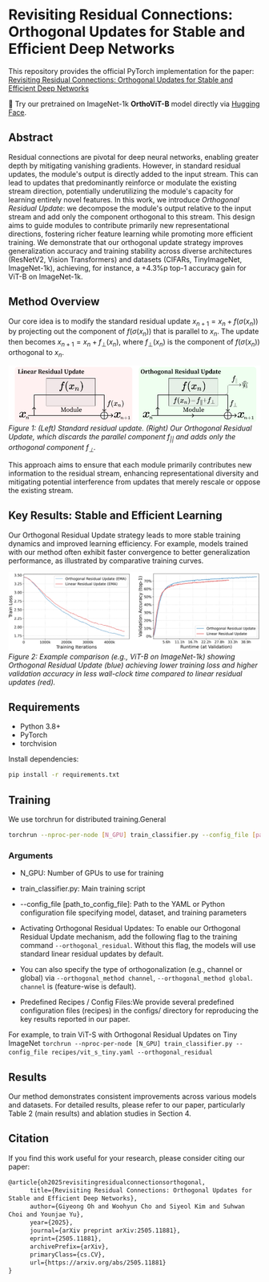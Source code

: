 # Revisiting Residual Connections: Orthogonal Updates for Stable and Efficient Deep Networks

This repository provides the official PyTorch implementation for the paper:
[Revisiting Residual Connections: Orthogonal Updates for Stable and Efficient Deep Networks
](https://arxiv.org/abs/2505.11881)

🚀 Try our pretrained on ImageNet-1k **OrthoViT-B** model directly via [Hugging Face](https://huggingface.co/BootsofLagrangian/ortho-vit-b-imagenet1k-hf).

## Abstract

Residual connections are pivotal for deep neural networks, enabling greater depth by mitigating vanishing gradients. However, in standard residual updates, the module's output is directly added to the input stream. This can lead to updates that predominantly reinforce or modulate the existing stream direction, potentially underutilizing the module's capacity for learning entirely novel features. In this work, we introduce _Orthogonal Residual Update_: we decompose the module's output relative to the input stream and add only the component orthogonal to this stream. This design aims to guide modules to contribute primarily new representational directions, fostering richer feature learning while promoting more efficient training. We demonstrate that our orthogonal update strategy improves generalization accuracy and training stability across diverse architectures (ResNetV2, Vision Transformers) and datasets (CIFARs, TinyImageNet, ImageNet-1k), achieving, for instance, a +4.3\%p top-1 accuracy gain for ViT-B on ImageNet-1k.

## Method Overview

Our core idea is to modify the standard residual update $x_{n+1} = x_n + f(\sigma(x_n))$ by projecting out the component of $f(\sigma(x_n))$ that is parallel to $x_n$. The update then becomes $x_{n+1} = x_n + f_{\perp}(x_n)$, where $f_{\perp}(x_n)$ is the component of $f(\sigma(x_n))$ orthogonal to $x_n$.

![Figure 1: Intuition behind Orthogonal Residual Update](img/figure1.jpg)
*Figure 1: (Left) Standard residual update. (Right) Our Orthogonal Residual Update, which discards the parallel component $f_{||}$ and adds only the orthogonal component $f_{\perp}$.*

This approach aims to ensure that each module primarily contributes new information to the residual stream, enhancing representational diversity and mitigating potential interference from updates that merely rescale or oppose the existing stream.

## Key Results: Stable and Efficient Learning

Our Orthogonal Residual Update strategy leads to more stable training dynamics and improved learning efficiency. For example, models trained with our method often exhibit faster convergence to better generalization performance, as illustrated by comparative training curves.

![Figure 2: Training Dynamics and Efficiency Comparison](img/figure2.jpg)
*Figure 2: Example comparison (e.g., ViT-B on ImageNet-1k) showing Orthogonal Residual Update (blue) achieving lower training loss and higher validation accuracy in less wall-clock time compared to linear residual updates (red).*

## Requirements
- Python 3.8+
- PyTorch 
- torchvision

Install dependencies:
```bash
pip install -r requirements.txt
```

## Training

We use torchrun for distributed training.General

```bash
torchrun --nproc-per-node [N_GPU] train_classifier.py --config_file [path_to_config_file] [additional_options]
```

### Arguments
- N_GPU: Number of GPUs to use for training
- train_classifier.py: Main training script
- --config_file [path_to_config_file]: Path to the YAML or Python configuration file specifying model, dataset, and training parameters
- Activating Orthogonal Residual Updates: To enable our Orthogonal Residual Update mechanism, add the following flag to the training command `--orthogonal_residual`.
Without this flag, the models will use standard linear residual updates by default. 

- You can also specify the type of orthogonalization (e.g., channel or global) via `--orthogonal_method channel`, `--orthogonal_method global`. `channel` is (feature-wise is default).

- Predefined Recipes / Config Files:We provide several predefined configuration files (recipes) in the configs/ directory for reproducing the key results reported in our paper.

For example, to train ViT-S with Orthogonal Residual Updates on Tiny ImageNet
`torchrun --nproc-per-node [N_GPU] train_classifier.py --config_file recipes/vit_s_tiny.yaml --orthogonal_residual
`

## Results
Our method demonstrates consistent improvements across various models and datasets. For detailed results, please refer to our paper, particularly Table 2 (main results) and ablation studies in Section 4.

## Citation
If you find this work useful for your research, please consider citing our paper:

```
@article{oh2025revisitingresidualconnectionsorthogonal,
      title={Revisiting Residual Connections: Orthogonal Updates for Stable and Efficient Deep Networks}, 
      author={Giyeong Oh and Woohyun Cho and Siyeol Kim and Suhwan Choi and Younjae Yu},
      year={2025},
      journal={arXiv preprint arXiv:2505.11881},
      eprint={2505.11881},
      archivePrefix={arXiv},
      primaryClass={cs.CV},
      url={https://arxiv.org/abs/2505.11881}
}
```
